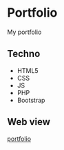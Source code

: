 # Portfolio

My portfolio

## Techno

- HTML5
- CSS
- JS
- PHP
- Bootstrap

## Web view
[portfolio](https://brunnottefolio.netlify.app/)
